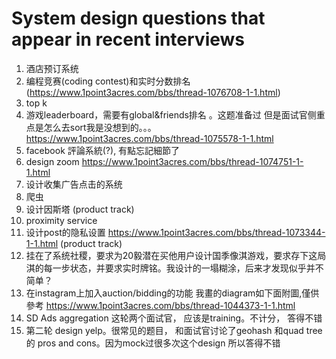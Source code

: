 # System design questions that appear in recent interviews
1. 酒店预订系统
2. 编程竞赛(coding contest)和实时分数排名(https://www.1point3acres.com/bbs/thread-1076708-1-1.html)
3. top k
4.  游戏leaderboard，需要有global&friends排名 。这题准备过 但是面试官侧重点是怎么去sort我是没想到的。。。 https://www.1point3acres.com/bbs/thread-1075578-1-1.html
5. facebook 評論系統(?), 有點忘記細節了
6. design zoom https://www.1point3acres.com/bbs/thread-1074751-1-1.html
7. 设计收集广告点击的系统
8. 爬虫
9. 设计因斯塔 (product track)
10. proximity service
11. 设计post的隐私设置 https://www.1point3acres.com/bbs/thread-1073344-1-1.html (product track)
1. 挂在了系统社稷，要求为20毅潜在买他用户设计国季像淇游戏，要求存下这局淇的每一步状态，并要求实时牌铭。我设计的一塌糊涂，后来才发现似乎并不简单？
2. 在instagram上加入auction/bidding的功能
我畫的diagram如下面附圖,僅供參考
https://www.1point3acres.com/bbs/thread-1044373-1-1.html
3.  SD
Ads aggregation
这轮两个面试官， 应该是training。不计分， 答得不错
4. 第二轮
design yelp。很常见的题目，
和面试官讨论了geohash 和quad tree的 pros
and cons。因为mock过很多次这个design 所以答得不错
